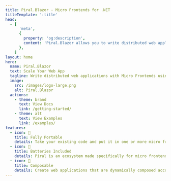 ```yaml
---
title: Piral.Blazor - Micro Frontends for .NET
titleTemplate: ':title'
head:
  - [
      'meta',
      {
        property: 'og:description',
        content: 'Piral.Blazor allows you to write distributed web applications using dotnet and Blazor.',
      },
    ]
layout: home
hero:
  name: Piral.Blazor
  text: Scale Your Web App
  tagline: Write distributed web applications with Micro Frontends using dotnet and Blazor.
  image:
    src: /images/logo-large.png
    alt: Piral.Blazor
  actions:
    - theme: brand
      text: View Docs
      link: /getting-started/
    - theme: alt
      text: View Examples
      link: /examples/
features:
  - icon: 🚀
    title: Fully Portable
    details: Take your existing code and put it in one or more micro frontends. Share your micro frontends across different applications.
  - icon: 🔋
    title: Batteries Included
    details: Piral is an ecosystem made specifically for micro frontends. Enjoy command line tools, services, editor plugins, and browser extensions.
  - icon: 🧩
    title: Composable
    details: Create web applications that are dynamically composed according to feature flags and rules.
---
```

